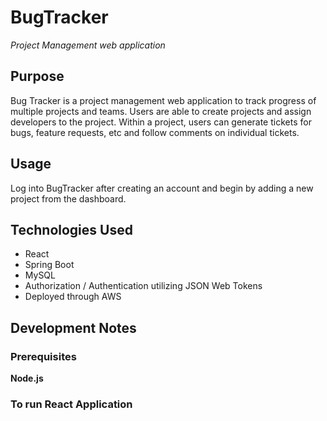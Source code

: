 # BugTracker

*Project Management web application*

## Purpose
Bug Tracker is a project management web application to track progress of multiple projects and teams. Users are able to create projects and assign developers to the project. Within a project, users can generate tickets for bugs, feature requests, etc and follow comments on individual tickets.

## Usage
Log into BugTracker after creating an account and begin by adding a new project from the dashboard.

## Technologies Used
- React
- Spring Boot
- MySQL
- Authorization / Authentication utilizing JSON Web Tokens
- Deployed through AWS

## Development Notes
### Prerequisites
**Node.js**

### To run React Application
